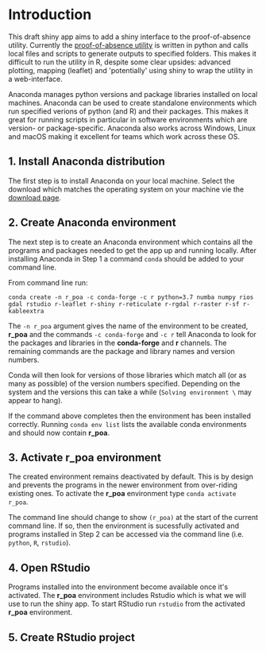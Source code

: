 # Introduction

This draft shiny app aims to add a shiny interface to the proof-of-absence utility. Currently the [proof-of-absence utility](addlink) is written in python and calls local files and scripts to generate outputs to specified folders. This makes it difficult to run the utility in R, despite some clear upsides: advanced plotting, mapping (leaflet) and 'potentially' using shiny to wrap the utility in a web-interface.


Anaconda manages python versions and package libraries installed on local machines. Anaconda can be used to create standalone environments which run specified verions of python (and R) and their packages. This makes it great for running scripts in particular in software environments which are version- or package-specific. Anaconda also works across Windows, Linux and macOS making it excellent for teams which work across these OS.

## 1. Install Anaconda distribution

The first step is to install Anaconda on your local machine. Select the download which matches the operating system on your machine vie the [download page](https://www.anaconda.com/distribution/).

## 2. Create Anaconda environment

The next step is to create an Anaconda environment which contains all the programs and packages needed to get the app up and running locally. After installing Anaconda in Step 1 a command `conda` should be added to your command line.

From command line run:

`conda create -n r_poa -c conda-forge -c r python=3.7 numba numpy rios gdal rstudio r-leaflet r-shiny r-reticulate r-rgdal r-raster r-sf r-kableextra`

The `-n r_poa` argument gives the name of the environment to be created, **r_poa** and the commands `-c conda-forge` and `-c r` tell Anaconda to look for the packages and libraries in the **conda-forge** and **r** channels. The remaining commands are the package and library names and version numbers.

Conda will then look for versions of those libraries which match all (or as many as possible) of the version numbers specified. Depending on the system and the versions this can take a while (`Solving environment \` may appear to hang).

If the command above completes then the environment has been installed correctly. Running `conda env list` lists the available conda environments and should now contain **r_poa**.

## 3. Activate r_poa environment

The created environment remains deactivated by default. This is by design and prevents the programs in the newer environment from over-riding existing ones. To activate the **r_poa** environment type `conda activate r_poa`.

The command line should change to show `(r_poa)` at the start of the current command line. If so, then the environment is sucessfully activated and programs installed in Step 2 can be accessed via the command line (i.e. `python`, `R`, `rstudio`).

## 4. Open RStudio

Programs installed into the environment become available once it's activated. The **r_poa** environment includes Rstudio which is what we will use to run the shiny app. To start RStudio run `rstudio` from the activated **r_poa** environment.

## 5. Create RStudio project
